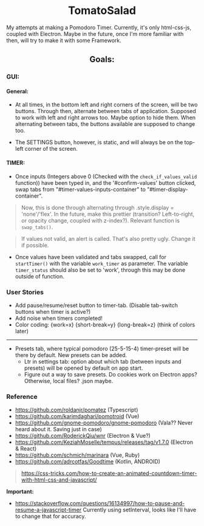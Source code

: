<h1 align='center'>TomatoSalad</h1>

My attempts at making a Pomodoro Timer. Currently, it's only html-css-js, coupled with Electron. Maybe in the future, once I'm more familiar with then, will try to make it with some Framework. 

<h2 align='center'>Goals:</h2>

### GUI:

#### General:
+ At all times, in the bottom left and right corners of the screen, will be two buttons. Through then, alternate between tabs of application. Supposed to work with left and right arrows too. Maybe option to hide them. When alternating between tabs, the buttons available are supposed to change too.

+ The SETTINGS button, however, is static, and will always be on the top-left corner of the screen.

#### TIMER:
+ Once inputs (Integers above 0 (Checked with the `check_if_values_valid` function)) have been typed in, and the '#confirm-values' button clicked, swap tabs from "#timer-values-inputs-container" to "#timer-display-container". 

> Now, this is done through alternating through .style.display = 'none'/'flex'. In the future, make this prettier (transition? Left-to-right, or opacity change, coupled with z-index?). Relevant function is `swap_tabs()`.

> If values not valid, an alert is called. That's also pretty ugly. Change it if possible. 

+ Once values have been validated and tabs swapped, call for `startTimer()` with the variable `work_timer` as parameter. The variable `timer_status` should also be set to 'work', through this may be done outside of function. 






### User Stories
+ Add pause/resume/reset button to timer-tab. (Disable tab-switch buttons when timer is active?)
+ Add noise when timers completed!
+ Color coding: {work=x} {short-break=y} {long-break=z} (think of colors later)
---
+ Presets tab, where typical pomodoro (25-5-15-4) timer-preset will be there by default. New presets can be added.
	+ Ltr in settings tab: option about which tab (between inputs and presets) will be opened by default on app start.
	+ Figure out a way to save presets. Do cookies work on Electron apps? Otherwise, local files? .json maybe. 



### Reference
+ https://github.com/roldanjr/pomatez (Typescript)
+ https://github.com/karimdaghari/pomotroid (Vue)
+ https://github.com/gnome-pomodoro/gnome-pomodoro (Vala?? Never heard about it. Saving just in case)
+ https://github.com/RoderickQiu/wnr (Electron & Vue?)
+ https://github.com/KeziahMoselle/tempus/releases/tag/v1.7.0 (Electron & React)
+ https://github.com/schmich/marinara (Vue, Ruby)
+ https://github.com/adrcotfas/Goodtime (Kotlin, ANDROID)

> https://css-tricks.com/how-to-create-an-animated-countdown-timer-with-html-css-and-javascript/

**Important:**
+ https://stackoverflow.com/questions/16134997/how-to-pause-and-resume-a-javascript-timer
Currently using setInterval, looks like I'll have to change that for accuracy. 